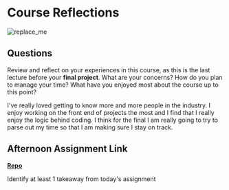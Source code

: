# Course Reflections

![replace_me](https://codeworks.blob.core.windows.net/public/assets/img/illustrations/placeholder.svg)

## Questions

Review and reflect on your experiences in this course, as this is the last lecture before your **final project**. What are your concerns? How do you plan to manage your time? What have you enjoyed most about the course up to this point?

I've really loved getting to know more and more people in the industry. I enjoy working on the front end of projects the most and I find that I really enjoy the logic behind coding. I think for the final I am really going to try to parse out my time so that I am making sure I stay on track. 

## Afternoon Assignment Link

**[Repo](https://github.com/jsphbowers/<ASSIGNMENT_REPO>)**

Identify at least 1 takeaway from today's assignment
